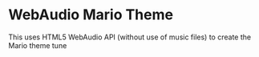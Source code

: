 # WebAudio Mario Theme

This uses HTML5 WebAudio API (without use of music files) to create the Mario theme tune